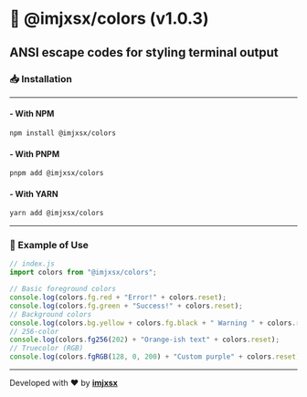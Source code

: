 # 🎨 @imjxsx/colors (v1.0.3)

## ANSI escape codes for styling terminal output

### 📥 Installation

---

#### - With NPM

```bash
npm install @imjxsx/colors
```

#### - With PNPM

```bash
pnpm add @imjxsx/colors
```

#### - With YARN

```bash
yarn add @imjxsx/colors
```

---

### 🚀 Example of Use

```javascript
// index.js
import colors from "@imjxsx/colors";

// Basic foreground colors
console.log(colors.fg.red + "Error!" + colors.reset);
console.log(colors.fg.green + "Success!" + colors.reset);
// Background colors
console.log(colors.bg.yellow + colors.fg.black + " Warning " + colors.reset);
// 256-color
console.log(colors.fg256(202) + "Orange-ish text" + colors.reset);
// Truecolor (RGB)
console.log(colors.fgRGB(128, 0, 200) + "Custom purple" + colors.reset);
```

---

Developed with **❤** by **[imjxsx](https://github.com/imjxsx)**
